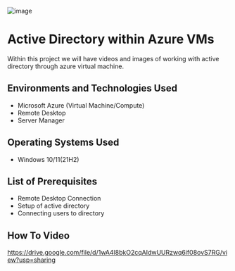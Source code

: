   ![image](https://github.com/JulianCrawford/Active-Directory/assets/130851140/9cd9c353-b33e-44ab-943a-727def695ca4)


# Active Directory within Azure VMs
Within this project we will have videos and images of working with active directory through azure virtual machine. 


<h2>Environments and Technologies Used</h2>

  - Microsoft Azure (Virtual Machine/Compute)
  - Remote Desktop
  - Server Manager

<h2>Operating Systems Used </h2>

   - Windows 10/11(21H2)

<h2>List of Prerequisites</h2>

   - Remote Desktop Connection
   - Setup of active directory
   - Connecting users to directory

<h2>How To Video</h2>

https://drive.google.com/file/d/1wA4l8bkO2cqAIdwUURzwq6if08ovS7RG/view?usp=sharing




